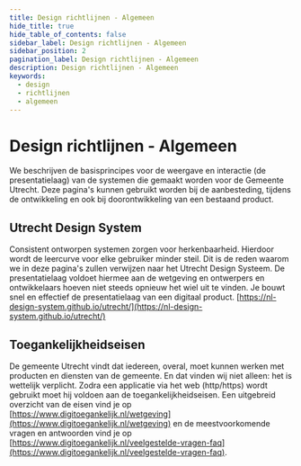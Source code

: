 ```yaml
---
title: Design richtlijnen - Algemeen
hide_title: true
hide_table_of_contents: false
sidebar_label: Design richtlijnen - Algemeen
sidebar_position: 2
pagination_label: Design richtlijnen - Algemeen
description: Design richtlijnen - Algemeen
keywords:
  - design
  - richtlijnen
  - algemeen
---
```


<!-- @license CC0-1.0 -->

# Design richtlijnen - Algemeen

We beschrijven de basisprincipes voor de weergave en interactie (de presentatielaag) van de systemen die gemaakt worden voor de Gemeente Utrecht. Deze pagina's kunnen gebruikt worden bij de aanbesteding, tijdens de ontwikkeling en ook bij doorontwikkeling van een bestaand product.

## Utrecht Design System

Consistent ontworpen systemen zorgen voor herkenbaarheid. Hierdoor wordt de leercurve voor elke gebruiker minder steil. Dit is de reden waarom we in deze pagina's zullen verwijzen naar het Utrecht Design Systeem. De presentatielaag voldoet hiermee aan de wetgeving en ontwerpers en ontwikkelaars hoeven niet steeds opnieuw het wiel uit te vinden. Je bouwt snel en effectief de presentatielaag van een digitaal product.
[https://nl-design-system.github.io/utrecht/](https://nl-design-system.github.io/utrecht/)

## Toegankelijkheidseisen

De gemeente Utrecht vindt dat iedereen, overal, moet kunnen werken met producten en diensten van de gemeente. En dat vinden wij niet alleen: het is wettelijk verplicht. Zodra een applicatie via het web (http/https) wordt gebruikt moet hij voldoen aan de toegankelijkheidseisen. Een uitgebreid overzicht van de eisen vind je op [https://www.digitoegankelijk.nl/wetgeving](https://www.digitoegankelijk.nl/wetgeving) en de meestvoorkomende vragen en antwoorden vind je op [https://www.digitoegankelijk.nl/veelgestelde-vragen-faq](https://www.digitoegankelijk.nl/veelgestelde-vragen-faq).
